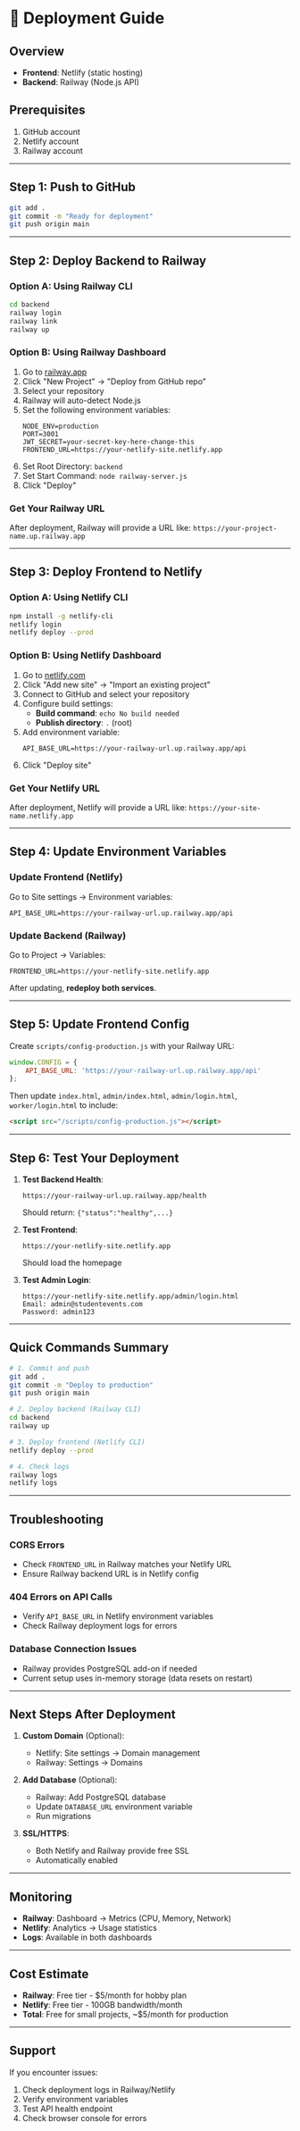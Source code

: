 # 🚀 Deployment Guide

## Overview
- **Frontend**: Netlify (static hosting)
- **Backend**: Railway (Node.js API)

## Prerequisites
1. GitHub account
2. Netlify account
3. Railway account

---

## Step 1: Push to GitHub

```bash
git add .
git commit -m "Ready for deployment"
git push origin main
```

---

## Step 2: Deploy Backend to Railway

### Option A: Using Railway CLI
```bash
cd backend
railway login
railway link
railway up
```

### Option B: Using Railway Dashboard
1. Go to [railway.app](https://railway.app)
2. Click "New Project" → "Deploy from GitHub repo"
3. Select your repository
4. Railway will auto-detect Node.js
5. Set the following environment variables:
   ```
   NODE_ENV=production
   PORT=3001
   JWT_SECRET=your-secret-key-here-change-this
   FRONTEND_URL=https://your-netlify-site.netlify.app
   ```
6. Set Root Directory: `backend`
7. Set Start Command: `node railway-server.js`
8. Click "Deploy"

### Get Your Railway URL
After deployment, Railway will provide a URL like:
`https://your-project-name.up.railway.app`

---

## Step 3: Deploy Frontend to Netlify

### Option A: Using Netlify CLI
```bash
npm install -g netlify-cli
netlify login
netlify deploy --prod
```

### Option B: Using Netlify Dashboard
1. Go to [netlify.com](https://netlify.com)
2. Click "Add new site" → "Import an existing project"
3. Connect to GitHub and select your repository
4. Configure build settings:
   - **Build command**: `echo No build needed`
   - **Publish directory**: `.` (root)
5. Add environment variable:
   ```
   API_BASE_URL=https://your-railway-url.up.railway.app/api
   ```
6. Click "Deploy site"

### Get Your Netlify URL
After deployment, Netlify will provide a URL like:
`https://your-site-name.netlify.app`

---

## Step 4: Update Environment Variables

### Update Frontend (Netlify)
Go to Site settings → Environment variables:
```
API_BASE_URL=https://your-railway-url.up.railway.app/api
```

### Update Backend (Railway)
Go to Project → Variables:
```
FRONTEND_URL=https://your-netlify-site.netlify.app
```

After updating, **redeploy both services**.

---

## Step 5: Update Frontend Config

Create `scripts/config-production.js` with your Railway URL:
```javascript
window.CONFIG = {
    API_BASE_URL: 'https://your-railway-url.up.railway.app/api'
};
```

Then update `index.html`, `admin/index.html`, `admin/login.html`, `worker/login.html` to include:
```html
<script src="/scripts/config-production.js"></script>
```

---

## Step 6: Test Your Deployment

1. **Test Backend Health**:
   ```
   https://your-railway-url.up.railway.app/health
   ```
   Should return: `{"status":"healthy",...}`

2. **Test Frontend**:
   ```
   https://your-netlify-site.netlify.app
   ```
   Should load the homepage

3. **Test Admin Login**:
   ```
   https://your-netlify-site.netlify.app/admin/login.html
   Email: admin@studentevents.com
   Password: admin123
   ```

---

## Quick Commands Summary

```bash
# 1. Commit and push
git add .
git commit -m "Deploy to production"
git push origin main

# 2. Deploy backend (Railway CLI)
cd backend
railway up

# 3. Deploy frontend (Netlify CLI)
netlify deploy --prod

# 4. Check logs
railway logs
netlify logs
```

---

## Troubleshooting

### CORS Errors
- Check `FRONTEND_URL` in Railway matches your Netlify URL
- Ensure Railway backend URL is in Netlify config

### 404 Errors on API Calls
- Verify `API_BASE_URL` in Netlify environment variables
- Check Railway deployment logs for errors

### Database Connection Issues
- Railway provides PostgreSQL add-on if needed
- Current setup uses in-memory storage (data resets on restart)

---

## Next Steps After Deployment

1. **Custom Domain** (Optional):
   - Netlify: Site settings → Domain management
   - Railway: Settings → Domains

2. **Add Database** (Optional):
   - Railway: Add PostgreSQL database
   - Update `DATABASE_URL` environment variable
   - Run migrations

3. **SSL/HTTPS**:
   - Both Netlify and Railway provide free SSL
   - Automatically enabled

---

## Monitoring

- **Railway**: Dashboard → Metrics (CPU, Memory, Network)
- **Netlify**: Analytics → Usage statistics
- **Logs**: Available in both dashboards

---

## Cost Estimate

- **Railway**: Free tier - $5/month for hobby plan
- **Netlify**: Free tier - 100GB bandwidth/month
- **Total**: Free for small projects, ~$5/month for production

---

## Support

If you encounter issues:
1. Check deployment logs in Railway/Netlify
2. Verify environment variables
3. Test API health endpoint
4. Check browser console for errors

